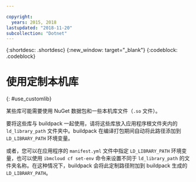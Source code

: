 ```yaml
---

copyright:
  years: 2015, 2018
lastupdated: "2018-11-20"
subcollection: "Dotnet"
---
```


{:shortdesc: .shortdesc}
{:new_window: target="_blank"}
{:codeblock: .codeblock}


# 使用定制本机库
{: #use_customlib}

某些库可能需要使用 NuGet 数据包和一些本机库文件（`.so` 文件）。  

要将这些库与 buildpack 一起使用，请将这些库放入应用程序根文件夹内的 `ld_library_path` 文件夹中。buildpack 在编译打包期间自动将此路径添加到 `LD_LIBRARY_PATH` 环境变量。  

或者，您可以在应用程序的 `manifest.yml` 文件中指定 `LD_LIBRARY_PATH` 环境变量，也可以使用 `ibmcloud cf set-env` 命令来设置不同于 `ld_library_path` 的文件夹名称。在这种情况下，buildpack 会将此定制路径附加到 buildpack 生成的 `LD_LIBRARY_PATH`。

